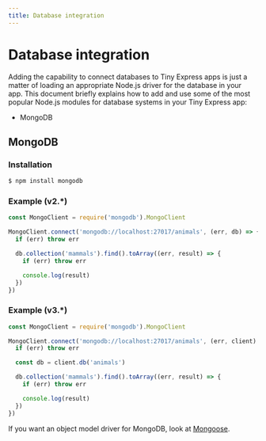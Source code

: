 ```yaml
---
title: Database integration
---
```


# Database integration

Adding the capability to connect databases to Tiny Express apps is just a matter of loading an appropriate Node.js driver for the database in your app. This document briefly explains how to add and use some of the most popular Node.js modules for database systems in your Tiny Express app:

- MongoDB

## MongoDB

### Installation

```bash
$ npm install mongodb
```

### Example (v2.*)

```js
const MongoClient = require('mongodb').MongoClient

MongoClient.connect('mongodb://localhost:27017/animals', (err, db) => {
  if (err) throw err

  db.collection('mammals').find().toArray((err, result) => {
    if (err) throw err

    console.log(result)
  })
})
```

### Example (v3.*)

```js
const MongoClient = require('mongodb').MongoClient

MongoClient.connect('mongodb://localhost:27017/animals', (err, client) => {
  if (err) throw err

  const db = client.db('animals')

  db.collection('mammals').find().toArray((err, result) => {
    if (err) throw err

    console.log(result)
  })
})
```

If you want an object model driver for MongoDB, look at [Mongoose](https://github.com/Automattic/mongoose).
